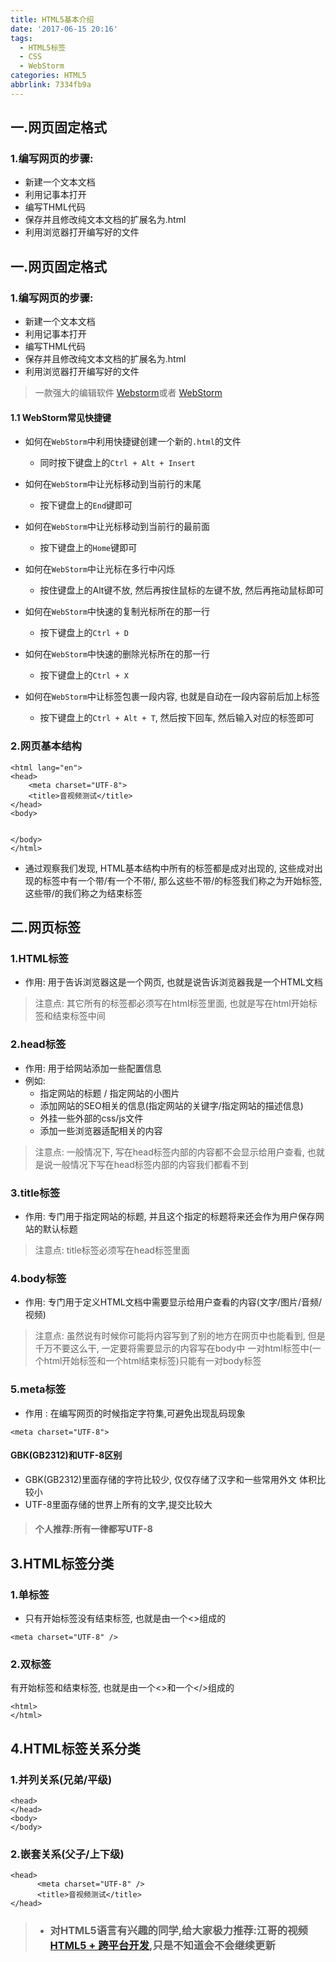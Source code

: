 ```yaml
---
title: HTML5基本介绍
date: '2017-06-15 20:16'
tags:
  - HTML5标签
  - CSS
  - WebStorm
categories: HTML5
abbrlink: 7334fb9a
---
```


## 一.网页固定格式
### 1.编写网页的步骤:
- 新建一个文本文档
- 利用记事本打开
- 编写THML代码
- 保存并且修改纯文本文档的扩展名为.html
- 利用浏览器打开编写好的文件

<!-- more -->

## 一.网页固定格式
### 1.编写网页的步骤:
- 新建一个文本文档
- 利用记事本打开
- 编写THML代码
- 保存并且修改纯文本文档的扩展名为.html
- 利用浏览器打开编写好的文件
 
> 一款强大的编辑软件  [Webstorm](http://www.sdifen.com/?s=webstorm+&submit=搜索)或者 [WebStorm](http://www.pc6.com/mac/112553.html)

#### 1.1 WebStorm常见快捷键
- 如何在`WebStorm`中利用快捷键创建一个新的`.html`的文件
  - 同时按下键盘上的`Ctrl + Alt + Insert`

- 如何在`WebStorm`中让光标移动到当前行的末尾
  - 按下键盘上的`End`键即可
 
- 如何在`WebStorm`中让光标移动到当前行的最前面
  - 按下键盘上的`Home`键即可

- 如何在`WebStorm`中让光标在多行中闪烁
  - 按住键盘上的Alt键不放, 然后再按住鼠标的左键不放, 然后再拖动鼠标即可

- 如何在`WebStorm`中快速的复制光标所在的那一行
  - 按下键盘上的`Ctrl + D`

- 如何在`WebStorm`中快速的删除光标所在的那一行
  - 按下键盘上的`Ctrl + X`
 
- 如何在`WebStorm`中让标签包裹一段内容, 也就是自动在一段内容前后加上标签
  - 按下键盘上的`Ctrl + Alt + T`, 然后按下回车, 然后输入对应的标签即可


### 2.网页基本结构

```objc
<html lang="en">
<head>
    <meta charset="UTF-8">
    <title>音视频测试</title>
</head>
<body>


</body>
</html>
```
- 通过观察我们发现, HTML基本结构中所有的标签都是成对出现的, 这些成对出现的标签中有一个带/有一个不带/, 那么这些不带/的标签我们称之为开始标签, 这些带/的我们称之为结束标签
 
## 二.网页标签

### 1.HTML标签
- 作用: 用于告诉浏览器这是一个网页, 也就是说告诉浏览器我是一个HTML文档
> 注意点: 其它所有的标签都必须写在html标签里面, 也就是写在html开始标签和结束标签中间

### 2.head标签

- 作用: 
用于给网站添加一些配置信息
- 例如:
  - 指定网站的标题 / 指定网站的小图片
  - 添加网站的SEO相关的信息(指定网站的关键字/指定网站的描述信息)
  - 外挂一些外部的css/js文件
  - 添加一些浏览器适配相关的内容
> 注意点:
一般情况下, 写在head标签内部的内容都不会显示给用户查看, 也就是说一般情况下写在head标签内部的内容我们都看不到

### 3.title标签

- 作用:
专门用于指定网站的标题, 并且这个指定的标题将来还会作为用户保存网站的默认标题
> 注意点:
title标签必须写在head标签里面

### 4.body标签
- 作用:
专门用于定义HTML文档中需要显示给用户查看的内容(文字/图片/音频/视频)
> 注意点:
虽然说有时候你可能将内容写到了别的地方在网页中也能看到, 但是千万不要这么干, 一定要将需要显示的内容写在body中
一对html标签中(一个html开始标签和一个html结束标签)只能有一对body标签

### 5.meta标签
- 作用 : 在编写网页的时候指定字符集,可避免出现乱码现象

```objc
<meta charset="UTF-8">
```
#### GBK(GB2312)和UTF-8区别
- GBK(GB2312)里面存储的字符比较少, 仅仅存储了汉字和一些常用外文
体积比较小
- UTF-8里面存储的世界上所有的文字,提交比较大
> #### 个人推荐:所有一律都写UTF-8

## 3.HTML标签分类

### 1.单标签
- 只有开始标签没有结束标签, 也就是由一个<>组成的

```objc
<meta charset="UTF-8" />
```
### 2.双标签
 有开始标签和结束标签, 也就是由一个<>和一个</>组成的

```objc
<html>
</html>
```
## 4.HTML标签关系分类

### 1.并列关系(兄弟/平级)

```objc
<head>
</head>
<body>
</body>
```
### 2.嵌套关系(父子/上下级)

```objc
<head>
      <meta charset="UTF-8" />
      <title>音视频测试</title>
</head>

```


> - ### 对HTML5语言有兴趣的同学,给大家极力推荐:江哥的视频[HTML5 + 跨平台开发](http://study.163.com/course/introduction.htm?courseId=1003864040),只是不知道会不会继续更新
